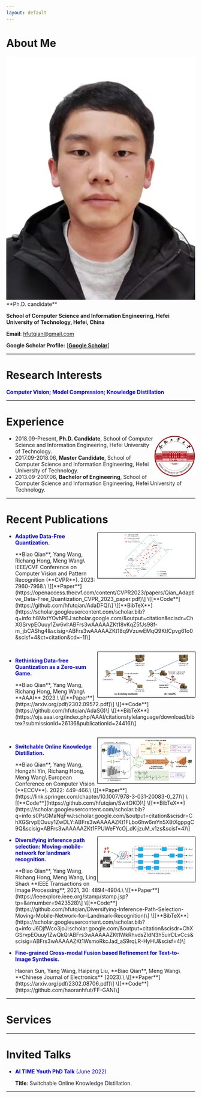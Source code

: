 ```yaml
---
layout: default
---
```



# About Me

<img class="profile-picture" src="biaoqian.jpg">
**Ph.D. candidate**

**School of Computer Science and Information Engineering, Hefei University of Technology, Hefei, China**
   
**Email**: hfutqian@gmail.com

**Google Scholar Profile:** \[[**Google Scholar**](https://scholar.google.com/citations?user=hSaWNR0AAAAJ)\]

---

# Research Interests
<p style="color: #0000FF;"><b>Computer Vision;  Model Compression;  Knowledge Distillation</b></p>

---

# Experience

<img src="hfut.png" style="height: 110px; width: auto;" align="right"/>

+ 2018.09-Present, **Ph.D. Candidate**, School of Computer Science and Information Engineering, Hefei University of Technology.
+ 2017.09-2018.06, **Master Candidate**, School of Computer Science and Information Engineering, Hefei University of Technology.
+ 2013.09-2017.06, **Bachelor of Engineering**, School of Computer Science and Information Engineering, Hefei University of Technology.

---

# Recent Publications
<img src="adadfq.png" style="width: 260px; height: auto; outline: 0.6px solid black;" align="right"/>

+ <p style="color: #0000FF;"><b>Adaptive Data-Free Quantization.</b></p>
  **Biao Qian**, Yang Wang, Richang Hong, Meng Wang\
  IEEE/CVF Conference on Computer Vision and Pattern Recognition (**CVPR**). 2023: 7960-7968.\
  \[[**Paper**](https://openaccess.thecvf.com/content/CVPR2023/papers/Qian_Adaptive_Data-Free_Quantization_CVPR_2023_paper.pdf)\]
  \[[**Code**](https://github.com/hfutqian/AdaDFQ)\]
  \[[**BibTeX**](https://scholar.googleusercontent.com/scholar.bib?q=info:h8MxtYOvhPEJ:scholar.google.com/&output=citation&scisdr=ChXGSrvpEOuuy1Zw6vI:ABFrs3wAAAAAZKt18vKqZ5fJs98f-m_jbCAShg4&scisig=ABFrs3wAAAAAZKt18q9VzuwEMqQ9KtICpvg61o0&scisf=4&ct=citation&cd=-1)\]

<br/>


<img src="adasg.png" style="width: 260px; height: auto; outline: 0.6px solid black;" align="right"/>

+ <p style="color: #0000FF;"><b>Rethinking Data-free Quantization as a Zero-sum Game.</b></p>
  **Biao Qian**, Yang Wang, Richang Hong, Meng Wang\
  **AAAI** 2023.\
  \[[**Paper**](https://arxiv.org/pdf/2302.09572.pdf)\]
  \[[**Code**](https://github.com/hfutqian/AdaSG)\]
  \[[**BibTeX**](https://ojs.aaai.org/index.php/AAAI/citationstylelanguage/download/bibtex?submissionId=26136&publicationId=24416)\]

<br/>


<img src="switokd.png" style="width: 260px; height: auto; outline: 0.6px solid black;" align="right"/>

+ <p style="color: #0000FF;"><b>Switchable Online Knowledge Distillation.</b></p> 
  **Biao Qian**, Yang Wang, Hongzhi Yin, Richang Hong, Meng Wang\
  European Conference on Computer Vision (**ECCV**). 2022: 449-466.\
  \[[**Paper**](https://link.springer.com/chapter/10.1007/978-3-031-20083-0_27)\]
  \[[**Code**](https://github.com/hfutqian/SwitOKD)\]
  \[[**BibTeX**](https://scholar.googleusercontent.com/scholar.bib?q=info:s0PsGMaNqFwJ:scholar.google.com/&output=citation&scisdr=ChXGSrvpEOuuy1ZwDLY:ABFrs3wAAAAAZKt1FLbo6hw6mYn5X8tXgppgC9Q&scisig=ABFrs3wAAAAAZKt1FPUWeFYcOj_dKijzuM_v1zs&scisf=4)\]


<img src="m2net.png" style="width: 260px; height: auto; outline: 0.6px solid black;" align="right"/>

+ <p style="color: #0000FF;"><b>Diversifying inference path selection: Moving-mobile-network for landmark recognition.</b></p> 
  **Biao Qian**, Yang Wang, Richang Hong, Meng Wang, Ling Shao\
  **IEEE Transactions on Image Processing**, 2021, 30: 4894-4904.\
  \[[**Paper**](https://ieeexplore.ieee.org/stamp/stamp.jsp?tp=&arnumber=9423528)\]
  \[[**Code**](https://github.com/hfutqian/Diversifying-Inference-Path-Selection-Moving-Mobile-Network-for-Landmark-Recognition)\]
  \[[**BibTeX**](https://scholar.googleusercontent.com/scholar.bib?q=info:J6DjfWco3joJ:scholar.google.com/&output=citation&scisdr=ChXGSrvpEOuuy1ZwQkQ:ABFrs3wAAAAAZKt1WkRhvdsZldN3h5uirDLvCcs&scisig=ABFrs3wAAAAAZKt1WsmoRkcJad_aS9rqLR-HyHU&scisf=4)\]


+ <p style="color: #0000FF;"><b>Fine-grained Cross-modal Fusion based Refinement for Text-to-Image Synthesis.</b></p> 
  Haoran Sun, Yang Wang, Haipeng Liu, **Biao Qian**, Meng Wang\
  **Chinese Journal of Electronics** (2023).\
  \[[**Paper**](https://arxiv.org/pdf/2302.08706.pdf)\]
  \[[**Code**](https://github.com/haoranhfut/FF-GAN)\]


---

# Services


---

# Invited Talks
+ <p style="color: #0000FF;"><b>AI TIME Youth PhD Talk</b> (June 2022)</p>
  
  **Title**: Switchable Online Knowledge Distillation.

---





